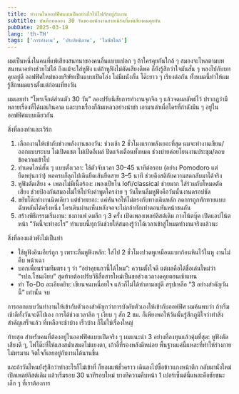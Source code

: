 ```yaml
---
title: ทำงานในออฟฟิศแบบเปิดอย่างไรให้โฟกัสอยู่กับงาน
subtitle: บันทึกทดลอง 30 วันของพนักงานสายเนิร์ดที่แพ้เสียงคนคุยกัน
pubDate: 2025-03-18
lang: 'th-TH'
tags: ['การทำงาน', 'ประสิทธิภาพ', 'ไลฟ์สไตล์']
---
```


ผมเป็นหนึ่งในคนที่แพ้เสียงสนทนาของคนอื่นแบบแปลก ๆ ถ้าใครคุยกันใกล้ ๆ สมองจะไหลตามบทสนทนาอย่างช่วยไม่ได้ ถึงแม้จะใส่หูฟัง แต่ถ้าหูฟังไม่ตัดเสียงดีพอ ก็ยังรู้สึกว่าใจมันสั่น ๆ หลงไปกับบทคุยอยู่ดี ออฟฟิศใหม่ของบริษัทเป็นแบบเปิดโล่ง ไม่มีผนังกั้น โต๊ะยาว ๆ เรียงต่อกัน ทั้งหมดนี้ทำให้ผมรู้สึกหมดแรงตั้งแต่ก่อนเที่ยงวัน

ผมเลยทำ “โพรเจ็กต์ส่วนตัว 30 วัน” ลองปรับนิสัยการทำงานจุกจิก ๆ แล้วจดผลลัพธ์ไว้ ปรากฏว่ามีหลายเรื่องที่ได้ผลเกินคาด และบางเรื่องก็ล้มเหลวอย่างน่าขำ เอามาเล่าเผื่อใครที่กำลังมึน ๆ อยู่ในออฟฟิศแบบเดียวกัน

สิ่งที่ลองทำและเวิร์ก

1. เลือกงานให้เข้ากับช่วงพลังงานของวัน: ช่วงเช้า 2 ชั่วโมงแรกพลังเยอะที่สุด ผมจะทำงานเขียน/ออกแบบระบบ ไม่เปิดแชต ไม่เปิดอีเมล์ ปิดแจ้งเตือนทั้งหมด ช่วงบ่ายค่อยโยนงานประชุม/ตอบข้อความเข้าไป
2. ทำเดดไลน์สั้น ๆ แบบตั้งเวลา: ใช้ตัวจับเวลา 30–45 นาทีต่อรอบ (อย่าง Pomodoro แต่ยืดหยุ่นกว่า) พอครบก็ลุกไปเดินยืดเส้นยืดสาย 3–5 นาที ช่วยดึงสติกับความสดกลับมาได้จริง
3. หูฟังตัดเสียง + เพลงไม่มีเนื้อร้อง: เพลงเปียโน lofi/classical ช่วยมาก ใส่ร่วมกับโหมดตัดเสียง ช่วยป้องกันสมองไม่ให้ไปจับคำพูดใครง่าย ๆ วันไหนลืมหูฟังคือวันนั้นงานดรอปชัด
4. ขยับโต๊ะทำงานนิดเดียว แต่ช่วยเยอะ: แค่หันจอให้ไม่ตรงกับทางเดินหลัก ลดการถูกทักทายแบบฉับพลันได้ครึ่งหนึ่ง ใครเดินผ่านเห็นหลังจอจะไม่กล้าทักเท่าตอนหันหน้าชนกัน
5. สร้างพิธีกรรมเริ่มงาน: ชงกาแฟ ดมลึก ๆ 3 ครั้ง เปิดเพลงเพลย์ลิสต์เดิม กางโน้ตบุ๊ค เปิดแอปโน้ตหน้า “วันนี้จะทำอะไร” ทำแบบนี้ทุกวันช่วยให้สมองรู้ว่าได้เวลาเข้าสู่โหมดทำงานจริงแล้วนะ

สิ่งที่ลองแล้วพังไม่เป็นท่า

- ใช้หูฟังอินเอียร์ถูก ๆ เพราะลืมหูฟังหลัก: ใส่ไป 2 ชั่วโมงปวดหูเหมือนแบกก้อนหินไว้ในหู งานไม่คืบ หน้าเฉา
- บอกเพื่อนร่วมทีมตรง ๆ ว่า “อย่าคุยแถวนี้ได้ไหม”: ความตั้งใจดี แต่ผลคือได้ชื่อเล่นใหม่ว่า “รปภ.โซนเงียบ” สุดท้ายต้องปรับวิธีสื่อสารใหม่เป็นขอช่วงเวลางดคุยตอนเช้าแทน
- ทำ To-Do ละเอียดยิบ: เขียนจนเหนื่อยใจ แล้วก็ไม่ได้ทำตามอยู่ดี สรุปเหลือ “3 อย่างสำคัญวันนี้” เท่านั้น จบ

การออกแบบวันทำงานให้เข้ากับตัวเองสำคัญกว่าการบังคับตัวเองให้เข้ากับออฟฟิศ ผมค้นพบว่า ถ้าเริ่มเช้าดีทั้งวันจะดีไปเอง การได้ช่วงเวลาลึก ๆ เงียบ ๆ สัก 2 ชม. ก็เพียงพอให้วันนั้นรู้สึกภูมิใจว่าทำสิ่งสำคัญเสร็จแล้ว ที่เหลือจะช้าบ้าง เร็วบ้าง ก็ไม่ใช่เรื่องใหญ่

ท้ายสุด สำหรับคนที่ต้องอยู่ในออฟฟิศแบบเปิดจริง ๆ ผมแนะนำ 3 อย่างที่ลงทุนแล้วคุ้มที่สุด: หูฟังตัดเสียงดี ๆ, ไฟโต๊ะที่ให้แสงสม่ำเสมอไม่แยงตา, เก้าอี้ที่รองหลังดีหน่อย พื้นฐานแค่นี้แหละที่ทำให้ร่างกายไม่ทรมาน จิตใจก็เลยอยู่กับงานได้นานขึ้น

และถ้าวันไหนยังรู้สึกว่าทำอะไรก็ไม่เข้าที่ ก็ยอมแพ้ชั่วคราว เดินลงไปซื้อข้าวแกงหน้าตึก กลับมานั่งใหม่ เปิดเพลย์ลิสต์เดิม แล้วเริ่มรอบ 30 นาทีรอบใหม่ บางทีความคืบหน้า 1 เปอร์เซ็นต์นี่แหละคือชัยชนะเล็ก ๆ ที่เราต้องการ



